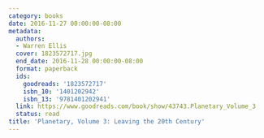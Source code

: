 ```yaml
---
category: books
date: 2016-11-27 00:00:00-08:00
metadata:
  authors:
  - Warren Ellis
  cover: 1823572717.jpg
  end_date: 2016-11-28 00:00:00-08:00
  format: paperback
  ids:
    goodreads: '1823572717'
    isbn_10: '1401202942'
    isbn_13: '9781401202941'
  link: https://www.goodreads.com/book/show/43743.Planetary_Volume_3
  status: read
title: 'Planetary, Volume 3: Leaving the 20th Century'
---
```

